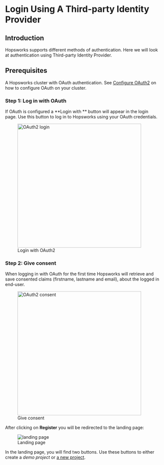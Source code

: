 # Login Using A Third-party Identity Provider

## Introduction
Hopsworks supports different methods of authentication. Here we will look at authentication using Third-party Identity Provider.

## Prerequisites
A Hopsworks cluster with OAuth authentication. 
See [Configure OAuth2](../../../../setup_installation/admin/oauth2/create-client) on how to configure OAuth on your cluster.

### Step 1: Log in with OAuth
If OAuth is configured a **Login with ** button will appear in the login page. Use this button to log in to Hopsworks
using your OAuth credentials.

  <figure>
    <img width="400px" src="../../../../assets/images/auth/oauth2.png" alt="OAuth2 login" />
    <figcaption>Login with OAuth2</figcaption>
  </figure>

### Step 2: Give consent
When logging in with OAuth for the first time Hopsworks will retrieve and save consented claims (firstname, lastname 
and email), about the logged in end-user.

  <figure>
    <img width="400px" src="../../../../assets/images/auth/consent.png" alt="OAuth2 consent" />
    <figcaption>Give consent</figcaption>
  </figure>

After clicking on **Register** you will be redirected to the landing page:
  <figure>
    <img alt="landing page" src="../../../../assets/images/auth/landing-page.png">
    <figcaption>Landing page</figcaption>
  </figure>

In the landing page, you will find two buttons. Use these buttons to either create a 
_demo project_ or [a new project](../../../projects/project/create_project).
